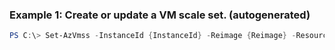 ### Example 1: Create or update a VM scale set. (autogenerated)
```powershell
PS C:\> Set-AzVmss -InstanceId {InstanceId} -Reimage {Reimage} -ResourceGroupName {ResourceGroupName} -TempDisk {TempDisk} -VMScaleSetName {VMScaleSetName}
```

